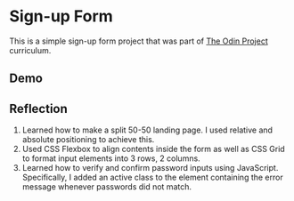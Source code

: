 # Sign-up Form

This is a simple sign-up form project that was part of [The Odin Project](https://www.theodinproject.com/lessons/node-path-intermediate-html-and-css-sign-up-form) curriculum.

## Demo

[](../project-demo-gifs/sign-up-form.gif)

## Reflection

1. Learned how to make a split 50-50 landing page. I used relative and absolute positioning to achieve this.
2. Used CSS Flexbox to align contents inside the form as well as CSS Grid to format input elements into 3 rows, 2 columns.
3. Learned how to verify and confirm password inputs using JavaScript. Specifically, I added an active class to the element containing the error message whenever passwords did not match.
